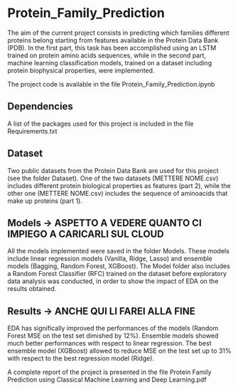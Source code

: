 # Protein_Family_Prediction
The aim of the current project consists in predicting which families different proteins belong starting from features available in the Protein Data Bank (PDB). In the first part, this task has been accomplished using an LSTM trained on protein amino acids sequences, while in the second part, machine learning classification models, trained on a dataset including protein biophysical properties, were implemented. 

The project code is available in the file Protein_Family_Prediction.ipynb

## Dependencies
A list of the packages used for this project is included in the file Requirements.txt

## Dataset
Two public datasets from the Protein Data Bank are used for this project (see the folder Dataset). One of the two datasets (METTERE NOME.csv) includes different protein biological properties as features (part 2), while the other one (METTERE NOME.csv) includes the sequence of aminoacids that make up proteins (part 1).

## Models -> ASPETTO A VEDERE QUANTO CI IMPIEGO A CARICARLI SUL CLOUD
All the models implemented were saved in the folder Models. These models include linear regression models (Vanilla, Ridge, Lasso) and ensemble models (Bagging, Random Forest, XGBoost). The Model folder also includes a Random Forest Classifier (RFC) trained on the dataset before exploratory data analysis was conducted, in order to show the impact of EDA on the results obtained.

## Results -> ANCHE QUI LI FAREI ALLA FINE
EDA has significally improved the performances of the models (Random Forest MSE on the test set dimished by 12%).
Ensemble models showed much better performances with respect to linear regression. The best ensemble model (XGBoost) allowed to reduce MSE on the test set up to 31% with respect to the best regression model (Ridge).

A complete report of the project is presented in the file Protein Family Prediction using Classical Machine Learning and Deep Learning.pdf
